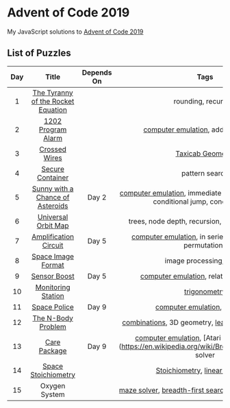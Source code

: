 # Advent of Code 2019

My JavaScript solutions to [Advent of Code 2019](https://adventofcode.com/2019)

## List of Puzzles

| Day |                         Title                         | Depends On |                                                                                                          Tags                                                                                                           |
| :-: | :---------------------------------------------------: | :--------: | :---------------------------------------------------------------------------------------------------------------------------------------------------------------------------------------------------------------------: |
|  1  | [The Tyranny of the Rocket Equation](day01/readme.md) |            |                                                                                                   rounding, recursion                                                                                                   |
|  2  |         [1202 Program Alarm](day02/readme.md)         |            |                                                                     [computer emulation](https://en.wikipedia.org/wiki/Emulator), address indexing                                                                      |
|  3  |           [Crossed Wires](day03/readme.md)            |            |                                                                           [Taxicab Geometry](https://en.wikipedia.org/wiki/Taxicab_geometry)                                                                            |
|  4  |          [Secure Container](day04/readme.md)          |            |                                                                                                     pattern search                                                                                                      |
|  5  |  [Sunny with a Chance of Asteroids](day05/readme.md)  |   Day 2    |                                            [computer emulation](https://en.wikipedia.org/wiki/Emulator), immediate values, input, output, conditional jump, conditional set                                             |
|  6  |        [Universal Orbit Map](day06/readme.md)         |            |                                                                                      trees, node depth, recursion, common ancestor                                                                                      |
|  7  |       [Amplification Circuit](day07/readme.md)        |   Day 5    |                                                          [computer emulation](https://en.wikipedia.org/wiki/Emulator), in series, feedback loop, permutations                                                           |
|  8  |         [Space Image Format](day08/readme.md)         |            |                                                                                                image processing, layers                                                                                                 |
|  9  |            [Sensor Boost](day09/readme.md)            |   Day 5    |                                                                    [computer emulation](https://en.wikipedia.org/wiki/Emulator), relative addressing                                                                    |
| 10  |         [Monitoring Station](day10/readme.md)         |            |                                                                               [trigonometry](https://en.wikipedia.org/wiki/Trigonometry)                                                                                |
| 11  |            [Space Police](day11/readme.md)            |   Day 9    |                                                                         [computer emulation](https://en.wikipedia.org/wiki/Emulator), geometry                                                                          |
| 12  |         [The N-Body Problem](day12/readme.md)         |            |                                  [combinations](https://en.wikipedia.org/wiki/Combination), 3D geometry, [least common multiple](https://en.wikipedia.org/wiki/Least_common_multiple)                                   |
| 13  |            [Care Package](day13/readme.md)            |   Day 9    |                                     [computer emulation](https://en.wikipedia.org/wiki/Emulator), [Atari Breakout Game](https://en.wikipedia.org/wiki/Breakout_(video_game) solver                                      |
| 14  |        [Space Stoichiometry](day14/readme.md)         |            |                                             [Stoichiometry](https://en.wikipedia.org/wiki/Stoichiometry), [linear functions](https://en.wikipedia.org/wiki/Linear_function)                                             |
| 15  |                     Oxygen System                     |            | [maze solver](https://en.wikipedia.org/wiki/Maze_solving_algorithm), [breadth-first search](https://en.wikipedia.org/wiki/Breadth-first_search), [depth-first search](https://en.wikipedia.org/wiki/Depth-first_search) |
